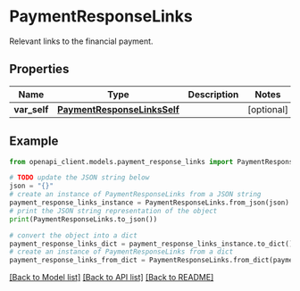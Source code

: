 # PaymentResponseLinks

Relevant links to the financial payment.

## Properties

Name | Type | Description | Notes
------------ | ------------- | ------------- | -------------
**var_self** | [**PaymentResponseLinksSelf**](PaymentResponseLinksSelf.md) |  | [optional] 

## Example

```python
from openapi_client.models.payment_response_links import PaymentResponseLinks

# TODO update the JSON string below
json = "{}"
# create an instance of PaymentResponseLinks from a JSON string
payment_response_links_instance = PaymentResponseLinks.from_json(json)
# print the JSON string representation of the object
print(PaymentResponseLinks.to_json())

# convert the object into a dict
payment_response_links_dict = payment_response_links_instance.to_dict()
# create an instance of PaymentResponseLinks from a dict
payment_response_links_from_dict = PaymentResponseLinks.from_dict(payment_response_links_dict)
```
[[Back to Model list]](../README.md#documentation-for-models) [[Back to API list]](../README.md#documentation-for-api-endpoints) [[Back to README]](../README.md)


